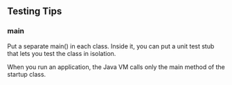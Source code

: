 ## Testing Tips

### main

Put a separate main() in each class. Inside it, you can put a unit test stub that lets you test the class in isolation.

When you run an application, the Java VM calls only the main method of the startup class.
